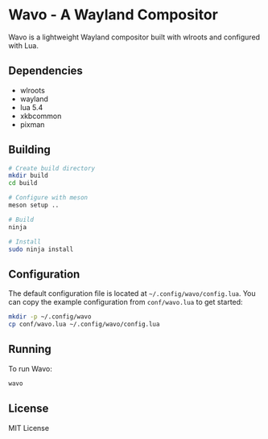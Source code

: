 # Wavo - A Wayland Compositor

Wavo is a lightweight Wayland compositor built with wlroots and configured with Lua.

## Dependencies

- wlroots
- wayland
- lua 5.4
- xkbcommon
- pixman

## Building

```bash
# Create build directory
mkdir build
cd build

# Configure with meson
meson setup ..

# Build
ninja

# Install
sudo ninja install
```

## Configuration

The default configuration file is located at `~/.config/wavo/config.lua`. You can copy the example configuration from `conf/wavo.lua` to get started:

```bash
mkdir -p ~/.config/wavo
cp conf/wavo.lua ~/.config/wavo/config.lua
```

## Running

To run Wavo:

```bash
wavo
```

## License

MIT License
